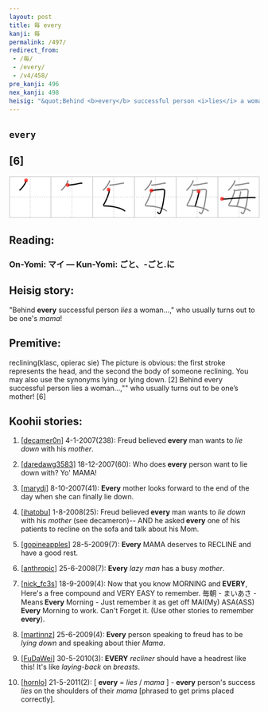 ```yaml
---
layout: post
title: 毎 every
kanji: 毎
permalink: /497/
redirect_from:
 - /毎/
 - /every/
 - /v4/458/
pre_kanji: 496
nex_kanji: 498
heisig: "&quot;Behind <b>every</b> successful person <i>lies</i> a woman...,&quot; who usually turns out to be one's <i>mama</i>! reclining(klasc, opierac sie) The picture is obvious: the first stroke represents the head, and the second the body of someone reclining. You may also use the synonyms lying or lying down. [2] Behind every successful person lies a woman…,"" who usually turns out to be one’s mother! [6]"
---
```


## `every`

## [6]

<div class="stroke"><img src="../images/E6AF8E.png" /></div>

## Reading:

### On-Yomi: マイ &mdash; Kun-Yomi: ごと、-ごと.に

## Heisig story:

&quot;Behind <b>every</b> successful person <i>lies</i> a woman...,&quot; who usually turns out to be one's <i>mama</i>!

## Premitive:

reclining(klasc, opierac sie) The picture is obvious: the first stroke represents the head, and the second the body of someone reclining. You may also use the synonyms lying or lying down. [2] Behind every successful person lies a woman…,"" who usually turns out to be one’s mother! [6]

## Koohii stories:

1) [<a href="http://kanji.koohii.com/profile/decamer0n">decamer0n</a>] 4-1-2007(238): Freud believed<strong> every</strong> man wants to <em>lie down</em> with his <em>mother</em>.

2) [<a href="http://kanji.koohii.com/profile/daredawg3583">daredawg3583</a>] 18-12-2007(60): Who does<strong> every</strong> person want to lie down with? Yo&#039; MAMA!

3) [<a href="http://kanji.koohii.com/profile/marydj">marydj</a>] 8-10-2007(41): <strong>Every</strong> mother looks forward to the end of the day when she can finally lie down.

4) [<a href="http://kanji.koohii.com/profile/ihatobu">ihatobu</a>] 1-8-2008(25): Freud believed<strong> every</strong> man wants to <em>lie down</em> with his <em>mother</em> (see decameron)-- AND he asked<strong> every</strong> one of his patients to recline on the sofa and talk about his Mom.

5) [<a href="http://kanji.koohii.com/profile/gopineapples">gopineapples</a>] 28-5-2009(7): <strong>Every</strong> MAMA deserves to RECLINE and have a good rest.

6) [<a href="http://kanji.koohii.com/profile/anthropic">anthropic</a>] 25-6-2008(7): <strong>Every</strong> <em>lazy man</em> has a busy <em>mother</em>.

7) [<a href="http://kanji.koohii.com/profile/nick_fc3s">nick_fc3s</a>] 18-9-2009(4): Now that you know MORNING and<strong> EVERY</strong>, Here&#039;s a free compound and VERY EASY to remember. 毎朝 - まいあさ - Means<strong> Every</strong> Morning - Just remember it as get off MAI(My) ASA(ASS)<strong> Every</strong> Morning to work. Can&#039;t Forget it. (Use other stories to remember<strong> every</strong>).

8) [<a href="http://kanji.koohii.com/profile/martinnz">martinnz</a>] 25-6-2009(4): <strong>Every</strong> person speaking to freud has to be <em>lying down</em> and speaking about thier <em>Mama</em>.

9) [<a href="http://kanji.koohii.com/profile/FuDaWei">FuDaWei</a>] 30-5-2010(3): <strong>EVERY</strong> <em>recliner</em> should have a headrest like this! It&#039;s like <em>laying-back</em> on <em>breasts</em>.

10) [<a href="http://kanji.koohii.com/profile/hornlo">hornlo</a>] 21-5-2011(2): [ <strong>every</strong> = <em>lies</em> / <em>mama</em> ] - <strong>every</strong> person&#039;s success <em>lies</em> on the shoulders of their <em>mama</em> [phrased to get prims placed correctly].

